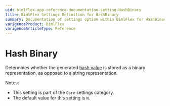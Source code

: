 ```yaml
---
uid: bimlflex-app-reference-documentation-setting-HashBinary
title: BimlFlex Settings Definition for HashBinary
summary: Documentation of settings option within BimlFlex for HashBinary
varigenceProduct: BimlFlex
varigenceArticleType: Reference
---
```


# Hash Binary

Determines whether the generated [hash value](xref:bimlflex-concepts-hashing) is stored as a binary representation, as opposed to a string representation.

Notes:
* This setting is part of the `Core` settings category.
 * The default value for this setting is `N`.